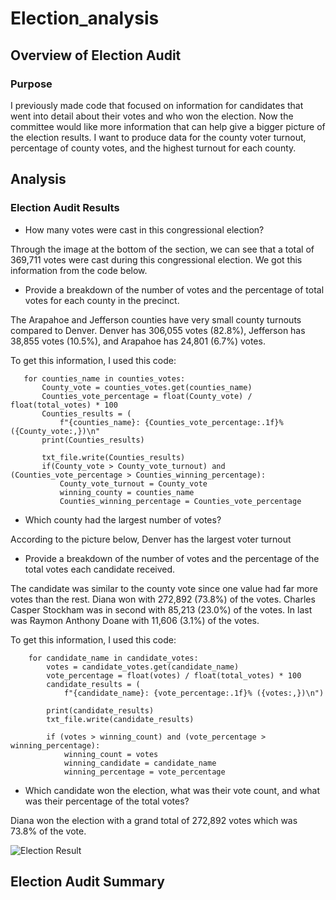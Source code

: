 # Election_analysis

## Overview of Election Audit

### Purpose
I previously made code that focused on information for candidates that went into detail about their votes and who won the election. Now the committee would like more information that can help give a bigger picture of the election results. I want to produce data for the county voter turnout, percentage of county votes, and the highest turnout for each county. 

## Analysis

### Election Audit Results

- How many votes were cast in this congressional election?

Through the image at the bottom of the section, we can see that a total of 369,711 votes were cast during this congressional election. We got this information from the code below.

- Provide a breakdown of the number of votes and the percentage of total votes for each county in the precinct.

The Arapahoe and Jefferson counties have very small county turnouts compared to Denver. Denver has 306,055 votes (82.8%), Jefferson has 38,855 votes (10.5%), and Arapahoe has 24,801 (6.7%) votes.

To get this information, I used this code:
 ```
    for counties_name in counties_votes:
        County_vote = counties_votes.get(counties_name)
        Counties_vote_percentage = float(County_vote) / float(total_votes) * 100
        Counties_results = (
            f"{counties_name}: {Counties_vote_percentage:.1f}% ({County_vote:,})\n"
        print(Counties_results)

        txt_file.write(Counties_results)
        if(County_vote > County_vote_turnout) and (Counties_vote_percentage > Counties_winning_percentage):
            County_vote_turnout = County_vote
            winning_county = counties_name
            Counties_winning_percentage = Counties_vote_percentage
```

- Which county had the largest number of votes?

According to the picture below, Denver has the largest voter turnout

- Provide a breakdown of the number of votes and the percentage of the total votes each candidate received.

The candidate was similar to the county vote since one value had far more votes than the rest. Diana won with 272,892 (73.8%) of the votes. Charles Casper Stockham was in second with 85,213 (23.0%) of the votes. In last was Raymon Anthony Doane with 11,606 (3.1%) of the votes.

To get this information, I used this code:
```
    for candidate_name in candidate_votes:
        votes = candidate_votes.get(candidate_name)
        vote_percentage = float(votes) / float(total_votes) * 100
        candidate_results = (
            f"{candidate_name}: {vote_percentage:.1f}% ({votes:,})\n")
            
        print(candidate_results)
        txt_file.write(candidate_results)

        if (votes > winning_count) and (vote_percentage > winning_percentage):
            winning_count = votes
            winning_candidate = candidate_name
            winning_percentage = vote_percentage
```

- Which candidate won the election, what was their vote count, and what was their percentage of the total votes?

Diana won the election with a grand total of 272,892 votes which was 73.8% of the vote.



![ Election Result]( https://github.com/Robeliom15/Election_analysis/blob/main/Resources/Election%20Results.png?raw=true)

## Election Audit Summary



